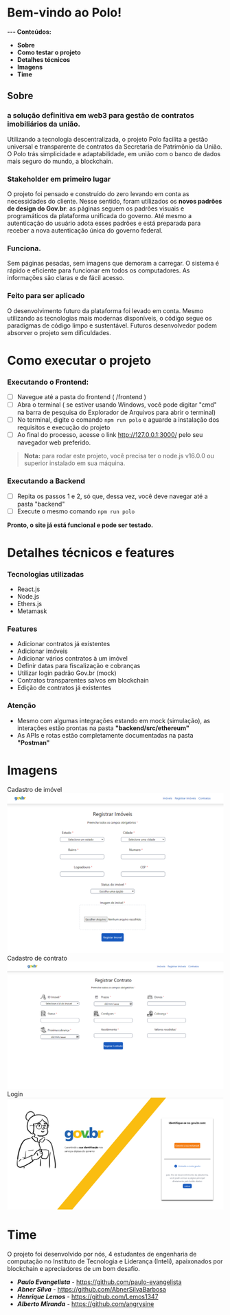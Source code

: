 # Bem-vindo ao Polo! 
 **--- Conteúdos:**
* **Sobre**
* **Como testar o projeto**
* **Detalhes técnicos**
* **Imagens**
* **Time**
## Sobre
### a solução definitiva em web3 para gestão de contratos imobiliários da união.
Utilizando a tecnologia descentralizada, o projeto Polo facilita a gestão universal e transparente de contratos da Secretaria de Patrimônio da União. O Polo trás simplicidade e adaptabilidade, em união com o banco de dados mais seguro do mundo, a blockchain.
### Stakeholder em primeiro lugar
O projeto foi pensado e construído do zero levando em conta as necessidades do cliente. Nesse sentido, foram utilizados os **novos padrões de design do Gov.br**: as páginas seguem os padrões visuais e programáticos da plataforma unificada do governo. Até mesmo a autenticação do usuário adota esses padrões e está preparada para receber a nova autenticação única do governo federal.
### Funciona.
Sem páginas pesadas, sem imagens que demoram a carregar. O sistema é rápido e eficiente para funcionar em todos os computadores. As informações são claras e de fácil acesso.
### Feito para ser aplicado
O desenvolvimento futuro da plataforma foi levado em conta. Mesmo utilizando as tecnologias mais modernas disponíveis, o código segue os paradigmas de código limpo e sustentável. Futuros desenvolvedor podem absorver o projeto sem dificuldades.
# Como executar o projeto
### Executando o Frontend:
* [ ] Navegue até a pasta do frontend ( /frontend )
* [ ] Abra o terminal ( se estiver usando Windows, você pode digitar "cmd" na barra de pesquisa do Explorador de Arquivos para abrir o terminal)
* [ ] No terminal, digite o comando `npm run polo` e aguarde a instalação dos requisitos e execução do projeto
* [ ] Ao final do processo, acesse o link http://127.0.0.1:3000/ pelo seu navegador web preferido.
>**Nota:** para rodar este projeto, você precisa ter o node.js v16.0.0 ou superior instalado em sua máquina.
### Executando a Backend
* [ ] Repita os passos 1 e 2, só que, dessa vez, você deve navegar até a pasta "backend"
* [ ] Execute o mesmo comando `npm run polo`

**Pronto, o site já está funcional e pode ser testado.**
# Detalhes técnicos e features
### Tecnologias utilizadas

 - React.js
 - Node.js
 - Ethers.js
 - Metamask
 
### Features
 - Adicionar contratos já existentes
 - Adicionar imóveis
 - Adicionar vários contratos à um imóvel
 - Definir datas para fiscalização e cobranças
 - Utilizar login padrão Gov.br (mock)
 - Contratos transparentes salvos em blockchain
 - Edição de contratos já existentes
### Atenção
 - Mesmo com algumas integrações estando em mock (simulação), as interações estão prontas na pasta **"backend/src/ethereum"**
 - As APIs e rotas estão completamente documentadas na pasta **"Postman"**

# Imagens
Cadastro de imóvel
![página de cadastro de imóvel](/assets/imovel.png)
Cadastro de contrato
![página de cadastro de contrato](/assets/contract.png)
Login
![página de login](/assets/login.png)

# Time
O projeto foi desenvolvido por nós, 4 estudantes de engenharia de computação no Instituto de Tecnologia e Liderança (Inteli), apaixonados por blockchain e apreciadores de um bom desafio. 
* ***Paulo Evangelista*** - https://github.com/paulo-evangelista
* ***Abner Silva*** - https://github.com/AbnerSilvaBarbosa
* ***Henrique Lemos*** - https://github.com/Lemos1347
* ***Alberto Miranda*** - https://github.com/angrysine
